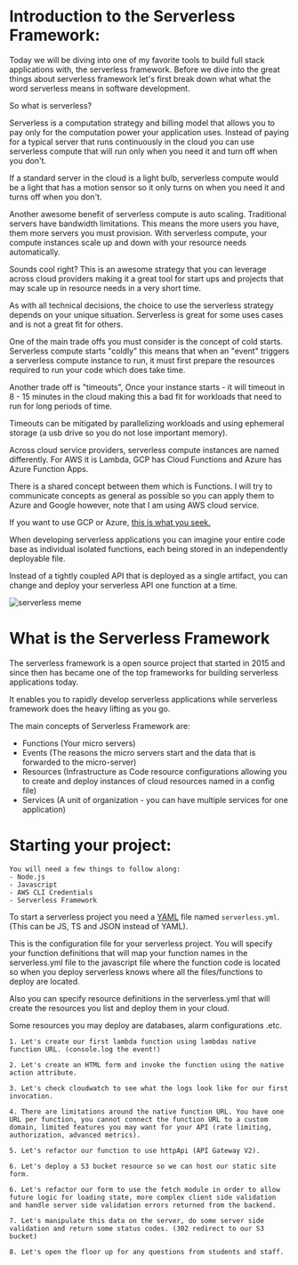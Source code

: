 # Introduction to the Serverless Framework:

Today we will be diving into one of my favorite tools to build full stack applications with, the serverless framework. Before we dive into the great things about serverless framework let's first break down what what the word serverless means in software development.

So what is serverless?

Serverless is a computation strategy and billing model that allows you to pay only for the computation power your application uses. Instead of paying for a typical server that
runs continuously in the cloud you can use serverless compute that will run only when you need it and turn off when you don't.

If a standard server in the cloud is a light bulb, serverless compute would be a light that has a motion sensor so it only turns on when you need it and turns off when you don't.

Another awesome benefit of serverless compute is auto scaling. Traditional servers have bandwidth limitations. This means the more users you have, them more servers you must provision. With serverless compute, your compute instances scale up and down with your resource needs automatically.

Sounds cool right? This is an awesome strategy that you can leverage across cloud providers making it a great tool for start ups and projects that may scale up in resource needs in a very short time.

As with all technical decisions, the choice to use the serverless strategy depends on your unique situation. Serverless is great for some uses cases and is not a great fit for others.

One of the main trade offs you must consider is the concept of cold starts. Serverless compute starts "coldly" this means that when an "event" triggers a serverless compute instance to run, it must first prepare the resources required to run your code which does take time.

Another trade off is "timeouts", Once your instance starts - it will timeout in 8 - 15 minutes in the cloud making this a bad fit for workloads that need to run for long periods of time.  

Timeouts can be mitigated by parallelizing workloads and using ephemeral storage (a usb drive so you do not lose important memory).

Across cloud service providers, serverless compute instances are named differently. For AWS it is Lambda, GCP has Cloud Functions and Azure has Azure Function Apps.

There is a shared concept between them which is Functions. I will try to communicate concepts as general as possible so you can apply them to Azure and Google however, note that I am using AWS cloud service.

If you want to use GCP or Azure, [this is what you seek.](https://sonnyfishback.com)


When developing serverless applications you can imagine your entire code base as individual isolated functions, each being stored in an independently deployable file.

Instead of a tightly coupled API that is deployed as a single artifact, you can change and deploy your serverless API one function at a time.

![serverless meme](https://blog.ymirapp.com/uploads/2022/06/serverless-scooby-doo-meme.jpg?height=666&width=500)


# What is the Serverless Framework

The serverless framework is a open source project that started in 2015 and since then has became one of the top frameworks for
building serverless applications today.

It enables you to rapidly develop serverless applications while serverless framework does the heavy lifting as you go.

The main concepts of Serverless Framework are:

- Functions (Your micro servers)
- Events (The reasons the micro servers start and the data that is forwarded to the micro-server)
- Resources (Infrastructure as Code resource configurations allowing you to create and deploy instances of cloud resources named in a config file)
- Services (A unit of organization - you can have multiple services for one application)

# Starting your project:

```
You will need a few things to follow along:
- Node.js
- Javascript
- AWS CLI Credentials
- Serverless Framework
```
To start a serverless project you need a [YAML](sonnyfishback.com) file named `serverless.yml`. (This can be JS, TS and JSON instead of YAML).

This is the configuration file for your serverless project. You will specify your function definitions that will map your function names in the serverless.yml file to the javascript file where the function code is located so when you deploy serverless knows where all the files/functions to deploy are located.

Also you can specify resource definitions in the serverless.yml that will create the resources you list and deploy them in your cloud.

Some resources you may deploy are databases, alarm configurations .etc.

```
1. Let's create our first lambda function using lambdas native function URL. (console.log the event!)

2. Let's create an HTML form and invoke the function using the native action attribute.

3. Let's check cloudwatch to see what the logs look like for our first invocation.

4. There are limitations around the native function URL. You have one URL per function, you cannot connect the function URL to a custom domain, limited features you may want for your API (rate limiting, authorization, advanced metrics).

5. Let's refactor our function to use httpApi (API Gateway V2).

6. Let's deploy a S3 bucket resource so we can host our static site form.

6. Let's refactor our form to use the fetch module in order to allow future logic for loading state, more complex client side validation and handle server side validation errors returned from the backend.

7. Let's manipulate this data on the server, do some server side validation and return some status codes. (302 redirect to our S3 bucket)

8. Let's open the floor up for any questions from students and staff.
